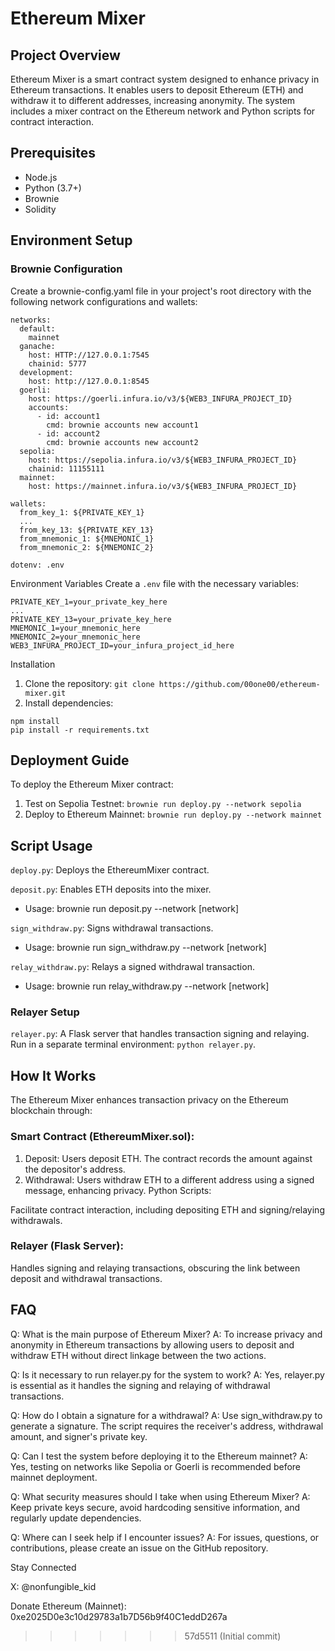 # Ethereum Mixer
## Project Overview

Ethereum Mixer is a smart contract system designed to enhance privacy in Ethereum transactions. It enables users to deposit Ethereum (ETH) and withdraw it to different addresses, increasing anonymity. The system includes a mixer contract on the Ethereum network and Python scripts for contract interaction.

## Prerequisites
* Node.js
* Python (3.7+)
* Brownie
* Solidity

## Environment Setup
### Brownie Configuration
Create a brownie-config.yaml file in your project's root directory with the following network configurations and wallets:
```
networks:
  default:
    mainnet
  ganache:
    host: HTTP://127.0.0.1:7545
    chainid: 5777
  development:
    host: http://127.0.0.1:8545
  goerli:
    host: https://goerli.infura.io/v3/${WEB3_INFURA_PROJECT_ID}
    accounts:
      - id: account1
        cmd: brownie accounts new account1
      - id: account2
        cmd: brownie accounts new account2
  sepolia:
    host: https://sepolia.infura.io/v3/${WEB3_INFURA_PROJECT_ID}
    chainid: 11155111
  mainnet:
    host: https://mainnet.infura.io/v3/${WEB3_INFURA_PROJECT_ID}

wallets:
  from_key_1: ${PRIVATE_KEY_1}
  ...
  from_key_13: ${PRIVATE_KEY_13}
  from_mnemonic_1: ${MNEMONIC_1}
  from_mnemonic_2: ${MNEMONIC_2}

dotenv: .env
```

Environment Variables
Create a `.env` file with the necessary variables:
```
PRIVATE_KEY_1=your_private_key_here
...
PRIVATE_KEY_13=your_private_key_here
MNEMONIC_1=your_mnemonic_here
MNEMONIC_2=your_mnemonic_here
WEB3_INFURA_PROJECT_ID=your_infura_project_id_here
```

Installation
1. Clone the repository:
`git clone https://github.com/00one00/ethereum-mixer.git`
2. Install dependencies:
```
npm install
pip install -r requirements.txt
```

## Deployment Guide
To deploy the Ethereum Mixer contract:

1. Test on Sepolia Testnet:
`brownie run deploy.py --network sepolia`
2. Deploy to Ethereum Mainnet:
`brownie run deploy.py --network mainnet`

## Script Usage
`deploy.py`: Deploys the EthereumMixer contract.


`deposit.py`: Enables ETH deposits into the mixer.
+ Usage: brownie run deposit.py --network [network]


`sign_withdraw.py`: Signs withdrawal transactions.
+ Usage: brownie run sign_withdraw.py --network [network]


`relay_withdraw.py`: Relays a signed withdrawal transaction.
+ Usage: brownie run relay_withdraw.py --network [network]


### Relayer Setup
`relayer.py`: A Flask server that handles transaction signing and relaying.
Run in a separate terminal environment: `python relayer.py`.

## How It Works
The Ethereum Mixer enhances transaction privacy on the Ethereum blockchain through:

### Smart Contract (EthereumMixer.sol):

1. Deposit: Users deposit ETH. The contract records the amount against the depositor's address.
2. Withdrawal: Users withdraw ETH to a different address using a signed message, enhancing privacy.
Python Scripts:

Facilitate contract interaction, including depositing ETH and signing/relaying withdrawals.
### Relayer (Flask Server):

Handles signing and relaying transactions, obscuring the link between deposit and withdrawal transactions.

## FAQ
Q: What is the main purpose of Ethereum Mixer?
A: To increase privacy and anonymity in Ethereum transactions by allowing users to deposit and withdraw ETH without direct linkage between the two actions.

Q: Is it necessary to run relayer.py for the system to work?
A: Yes, relayer.py is essential as it handles the signing and relaying of withdrawal transactions.

Q: How do I obtain a signature for a withdrawal?
A: Use sign_withdraw.py to generate a signature. The script requires the receiver's address, withdrawal amount, and signer's private key.

Q: Can I test the system before deploying it to the Ethereum mainnet?
A: Yes, testing on networks like Sepolia or Goerli is recommended before mainnet deployment.

Q: What security measures should I take when using Ethereum Mixer?
A: Keep private keys secure, avoid hardcoding sensitive information, and regularly update dependencies.

Q: Where can I seek help if I encounter issues?
A: For issues, questions, or contributions, please create an issue on the GitHub repository.

Stay Connected

X: @nonfungible_kid


Donate Ethereum (Mainnet): 0xe2025D0e3c10d29783a1b7D56b9f40C1eddD267a
>>>>>>> 57d5511 (Initial commit)
